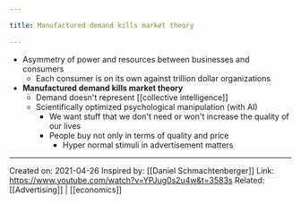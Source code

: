 ```yaml
---
title: Manufactured demand kills market theory 
---
```

- Asymmetry of power and resources between businesses and consumers
	- Each consumer is on its own against trillion dollar organizations
- **Manufactured demand kills market theory**
    - Demand doesn't represent [[collective intelligence]]
    - Scientifically optimized psychological manipulation (with AI)
		- We want stuff that we don't need or won't increase the quality of our lives
		- People buy not only in terms of quality and price
			- Hyper normal stimuli in advertisement matters

-------------------
Created on: 2021-04-26
Inspired by: [[Daniel Schmachtenberger]]
Link: https://www.youtube.com/watch?v=YPJug0s2u4w&t=3583s
Related: [[Advertising]] | [[economics]]
